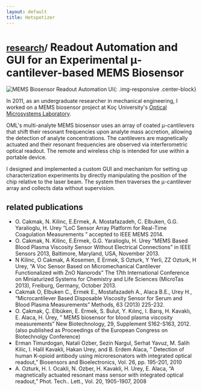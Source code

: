 ```yaml
---
layout: default
title: Hotspotizer
---
```


# <small>[research](/research)/</small> Readout Automation and GUI for an Experimental μ-cantilever-based MEMS Biosensor

![MEMS Biosensor Readout Automation UI](../img/biosensor.png){: .img-responsive .center-block}

In 2011, as an undergraduate researcher in mechanical engineering, I worked on a MEMS biosensor project at Koç University's [Optical Microsystems Laboratory](http://mems.ku.edu.tr/).

OML's multi-analyte MEMS biosensor uses an array of coated μ-cantilevers that shift their resonant frequencies upon analyte mass accretion, allowing the detection of analyte concentrations. The cantilevers are magnetically actuated and their resonant frequencies are observed via interferometric optical readout. The remote and wireless chip is intended for use within a portable device.

I designed and implemented a custom GUI and mechanism for setting up characterization experiments by directly manipulating the position of the chip relative to the laser beam. The system then traverses the μ-cantilever array and collects data without supervision.

## related publications

- O. Cakmak, N. Kilinc, E.Ermek, A. Mostafazadeh, C. Elbuken, G.G. Yaralioglu, H. Urey “LoC Sensor Array Platform for Real-Time Coagulation Measurements ” accepted to IEEE MEMS 2014.
- O. Cakmak, N. Kilinc, E.Ermek, G.G. Yaralioglu, H. Urey “MEMS Based Blood Plasma Viscosity Sensor Without Electrical Connections” in IEEE Sensors 2013, Baltimore, Maryland, USA, November 2013.
- N Kilinc, O Cakmak, A Kosemen, E Ermek, S Ozturk, Y Yerli, ZZ Ozturk, H Urey, “A Voc Sensor Based on Micromechanical Cantilever Functionalized with ZnO Nanorods” The 17th International Conference on Miniaturized Systems for Chemistry and Life Sciences (MicroTas 2013), Freiburg, Germany, October 2013.
- Cakmak O, Elbuken C., Ermek E., Mostafazadeh A., Alaca B.E., Urey H., “Microcantilever Based Disposable Viscosity Sensor for Serum and Blood Plasma Measurements” Methods, 63 (2013) 225-232.
- O. Çakmak, Ç. Elbüken, E. Ermek, S. Bulut, Y. Kılınç, I. Barış, H. Kavaklı, E. Alaca, H. Ürey, ” MEMS biosensor for blood plasma viscosity measurements” New Biotechnology, 29, Supplement S162-S163, 2012. (also published as Proceedings of the European Congress on Biotechnolgy Conference)
- Erman Timurdogan, Natali Ozber, Sezin Nargul, Serhat Yavuz, M. Salih Kilic, I. Halil Kavakli, Hakan Urey, and B. Erdem Alaca, ” Detection of human K-opioid antibody using microresonators with integrated optical readout,” Biosensors and Bioelectronics, Vol. 26, pp. 195-201, 2010
- A. Ozturk, H. I. Ocakli, N. Ozber, H. Kavakli, H. Urey, E. Alaca, “A magnetically actuated resonant mass sensor with integrated optical readout,” Phot. Tech.. Lett., Vol. 20, 1905-1907, 2008
